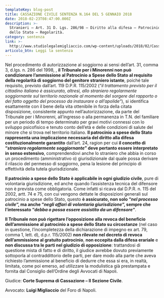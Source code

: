 ```yaml
---
templateKey: blog-post
title: CASSAZIONE CIVILE SENTENZA N.164 DEL 5 GENNAIO 2018
date: 2018-02-23T08:47:00.000Z
description: >-
  Stranieri – Art. 31 D. Lgs. 286/98 – Diritto alla difesa – Patrocinio a Spese
  dello Stato – Regolarità.
category: sentenza
link: >-
  http://www.studiolegalemigliaccio.com/wp-content/uploads/2018/02/Cass_sent_164_2018.pdf
articolo_btn: Leggi la sentenza
---
```

Nel procedimento di autorizzazione al soggiorno ai sensi dell’art. 31, comma 3, d.lgs. n. 286 del 1998, , **il Tribunale per i Minorenni non può condizionare l’ammissione al Patrocinio a Spese dello Stato al requisito della regolarità di soggiorno del genitore straniero istante**, poiché tale requisito, previsto dall’art. 119 D.P.R. 115/2002 (“_il trattamento previsto per il cittadino italiano è assicurato, altresì, allo straniero regolarmente soggiornante sul territorio nazionale al momento del sorgere del rapporto o del fatto oggetto del processo da instaurare o all’apolide_“), si identifica esattamente con il bene della vita ottenibile in forza della citata disposizione, consistente appunto nell’autorizzazione, da parte del Tribunale per i Minorenni, all’ingresso o alla permanenza in T.N. del familiare per un periodo di tempo determinato per gravi motivi connessi con lo sviluppo psicofisico e tenuto conto dell’età e delle condizioni di salute del minore che si trova nel territorio italiano. **Il patrocinio a spese dello Stato rappresenta una implicazione necessaria del diritto alla difesa costituzionalmente garantito** dall’art. 24, ragion per cui **il concetto di “_straniero regolarmente soggiornante_” deve pertanto essere interpretato in senso estensivo**, comprendendovi anche lo straniero che abbia in corso un procedimento (amministrativo o) giurisdizionale dal quale possa derivare il rilascio del permesso di soggiorno, pena la lesione del principio di effettività della tutela giurisdizionale.


**Il patrocinio a spese dello Stato è applicabile in ogni giudizio civile**, pure di volontaria giurisdizione, ed anche quando l’assistenza tecnica del difensore non è prevista come obbligatoria. Come infatti si ricava dal D.P.R. n. 115 del 2002, artt. 74 e 75, con cui vengono dettate le disposizioni generali sul patrocinio a spese dello Stato, questo **è assicurato, non solo “_nel processo civile_“, ma anche “_negli affari di volontaria giurisdizione_“, sempre che l’interessato “_debba o possa essere assistito da un difensore_“**.


**Il Tribunale non può rigettare l’opposizione alla revoca del beneficio dell’ammissione al patrocinio a spese dello Stato su circostanze** (nel caso in questione, l’incompletezza della dichiarazione di impegno ex art. 79, comma 1, lett. d), d.p.r. 115/2002) **non rilevate nel decreto di revoca dell’ammissione al gratuito patrocinio**, **non eccepita dalla difesa erariale** e **non discussa tra le parti nel giudizio di opposizione**: trattandosi di questione mista di fatto e di diritto, il giudice avrebbe dovuto previamente sottoporla al contraddittorio delle parti, per dare modo alla parte che aveva richiesto l’ammissione al beneficio di dedurre che essa si era, in realtà, limitata, come poi emerso, ad utilizzare la modulistica già prestampata e fornita dal Consiglio dell’Ordine degli Avvocati di Napoli.

Giudice: **Corte Suprema di Cassazione – II Sezione Civile**.

Avvocato: **Luigi Migliaccio** del Foro di Napoli.
